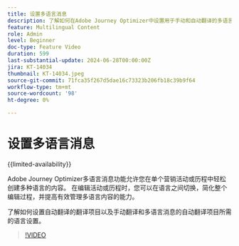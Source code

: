 ```yaml
---
title: 设置多语言消息
description: 了解如何在Adobe Journey Optimizer中设置用于手动和自动翻译的多语言消息。 
feature: Multilingual Content
role: Admin
level: Beginner
doc-type: Feature Video
duration: 599
last-substantial-update: 2024-06-28T00:00:00Z
jira: KT-14034
thumbnail: KT-14034.jpeg
source-git-commit: 71fca35f267d5dae16c73323b206fb18c39b9f64
workflow-type: tm+mt
source-wordcount: '98'
ht-degree: 0%

---
```



# 设置多语言消息

{{limited-availability}}

Adobe Journey Optimizer多语言消息功能允许您在单个营销活动或历程中轻松创建多种语言的内容。 在编辑活动或历程时，您可以在语言之间切换，简化整个编辑过程，并提高有效管理多语言内容的能力。

了解如何设置自动翻译的翻译项目以及手动翻译和多语言消息的自动翻译项目所需的语言设置。
 
>[!VIDEO](https://video.tv.adobe.com/v/3430661/?learn=on)
